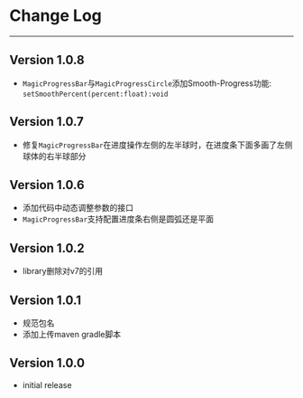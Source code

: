 # Change Log
---

## Version 1.0.8

- `MagicProgressBar`与`MagicProgressCircle`添加Smooth-Progress功能: `setSmoothPercent(percent:float):void`

## Version 1.0.7

- 修复`MagicProgressBar`在进度操作左侧的左半球时，在进度条下面多画了左侧球体的右半球部分

## Version 1.0.6

- 添加代码中动态调整参数的接口
- `MagicProgressBar`支持配置进度条右侧是圆弧还是平面

## Version 1.0.2

- library删除对v7的引用

## Version 1.0.1

- 规范包名
- 添加上传maven gradle脚本

## Version 1.0.0

- initial release
